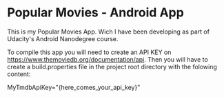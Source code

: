 # Popular Movies - Android App

This is my Popular Movies App. Wich I have been developing as part of Udacity's Android Nanodegree course.

To compile this app you will need to create an API KEY on https://www.themoviedb.org/documentation/api.
Then you will have to create a build.properties file in the project root directory with the folowing content:

MyTmdbApiKey="{here_comes_your_api_key}"
